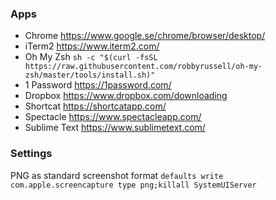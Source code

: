 ### Apps
* Chrome https://www.google.se/chrome/browser/desktop/
* iTerm2 https://www.iterm2.com/
* Oh My Zsh  ```sh -c "$(curl -fsSL https://raw.githubusercontent.com/robbyrussell/oh-my-zsh/master/tools/install.sh)"```
* 1 Password https://1password.com/
* Dropbox https://www.dropbox.com/downloading
* Shortcat https://shortcatapp.com/
* Spectacle https://www.spectacleapp.com/
* Sublime Text https://www.sublimetext.com/

### Settings
PNG as standard screenshot format ```defaults write com.apple.screencapture type png;killall SystemUIServer```
